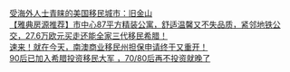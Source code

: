   
[受海外人士青睐的美国移民城市：旧金山](http://www.dianyue.me/archives/355/kqgw9chlb1onednk/)  
[【雅典房源推荐】市中心87平方精装公寓，舒适温馨又不失品质，紧邻地铁公交，27.6万欧元买走还能全家三代移民希腊！](http://www.dianyue.me/archives/477/9kjltpp99md7wy4r/)  
[速来！就在今天，南澳商业移民州担保申请终于又重开！](http://www.dianyue.me/archives/243/hdt2nndabakqlcfm/)  
[90后已加入希腊投资移民大军 ，70/80后再不投资就晚了](http://www.dianyue.me/archives/282/adskqxu7tl3rr1yx/)